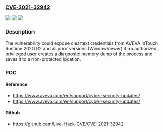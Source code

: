 ### [CVE-2021-32942](https://cve.mitre.org/cgi-bin/cvename.cgi?name=CVE-2021-32942)
![](https://img.shields.io/static/v1?label=Product&message=InTouch&color=blue)
![](https://img.shields.io/static/v1?label=Version&message=%3C%3D%202020%20R2%20&color=brighgreen)
![](https://img.shields.io/static/v1?label=Vulnerability&message=CLEARTEXT%20STORAGE%20OF%20SENSITIVE%20INFORMATION%20IN%20MEMORY%20CWE-316&color=brighgreen)

### Description

The vulnerability could expose cleartext credentials from AVEVA InTouch Runtime 2020 R2 and all prior versions (WindowViewer) if an authorized, privileged user creates a diagnostic memory dump of the process and saves it to a non-protected location.

### POC

#### Reference
- https://www.aveva.com/en/support/cyber-security-updates/
- https://www.aveva.com/en/support/cyber-security-updates/

#### Github
- https://github.com/Live-Hack-CVE/CVE-2021-32942

